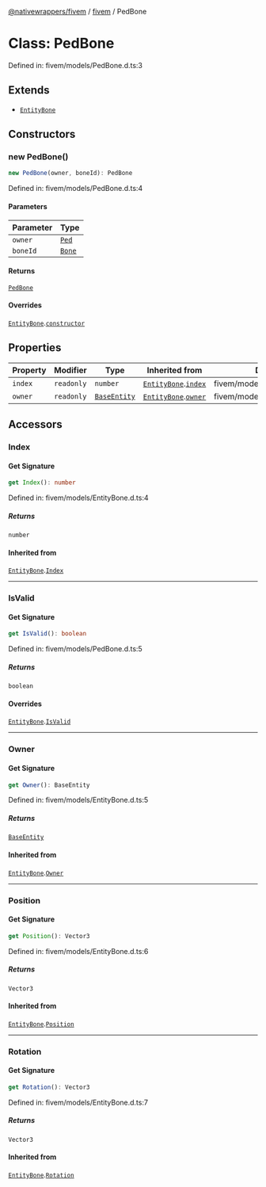 [@nativewrappers/fivem](../../README.md) / [fivem](../README.md) / PedBone

# Class: PedBone

Defined in: fivem/models/PedBone.d.ts:3

## Extends

- [`EntityBone`](EntityBone.md)

## Constructors

### new PedBone()

```ts
new PedBone(owner, boneId): PedBone
```

Defined in: fivem/models/PedBone.d.ts:4

#### Parameters

| Parameter | Type |
| ------ | ------ |
| `owner` | [`Ped`](Ped.md) |
| `boneId` | [`Bone`](../enumerations/Bone.md) |

#### Returns

[`PedBone`](PedBone.md)

#### Overrides

[`EntityBone`](EntityBone.md).[`constructor`](EntityBone.md#constructors)

## Properties

| Property | Modifier | Type | Inherited from | Defined in |
| ------ | ------ | ------ | ------ | ------ |
| <a id="index"></a> `index` | `readonly` | `number` | [`EntityBone`](EntityBone.md).[`index`](EntityBone.md#index) | fivem/models/EntityBone.d.ts:10 |
| <a id="owner-1"></a> `owner` | `readonly` | [`BaseEntity`](BaseEntity.md) | [`EntityBone`](EntityBone.md).[`owner`](EntityBone.md#owner-1) | fivem/models/EntityBone.d.ts:9 |

## Accessors

### Index

#### Get Signature

```ts
get Index(): number
```

Defined in: fivem/models/EntityBone.d.ts:4

##### Returns

`number`

#### Inherited from

[`EntityBone`](EntityBone.md).[`Index`](EntityBone.md#index-1)

***

### IsValid

#### Get Signature

```ts
get IsValid(): boolean
```

Defined in: fivem/models/PedBone.d.ts:5

##### Returns

`boolean`

#### Overrides

[`EntityBone`](EntityBone.md).[`IsValid`](EntityBone.md#isvalid)

***

### Owner

#### Get Signature

```ts
get Owner(): BaseEntity
```

Defined in: fivem/models/EntityBone.d.ts:5

##### Returns

[`BaseEntity`](BaseEntity.md)

#### Inherited from

[`EntityBone`](EntityBone.md).[`Owner`](EntityBone.md#owner-2)

***

### Position

#### Get Signature

```ts
get Position(): Vector3
```

Defined in: fivem/models/EntityBone.d.ts:6

##### Returns

`Vector3`

#### Inherited from

[`EntityBone`](EntityBone.md).[`Position`](EntityBone.md#position)

***

### Rotation

#### Get Signature

```ts
get Rotation(): Vector3
```

Defined in: fivem/models/EntityBone.d.ts:7

##### Returns

`Vector3`

#### Inherited from

[`EntityBone`](EntityBone.md).[`Rotation`](EntityBone.md#rotation)
